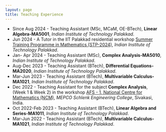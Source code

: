 ```yaml
---
layout: page
title: Teaching Experience
---
```





- Since Aug 2024 - Teaching Assistant (MSc, MCaM, OE-BTech), **Linear Algebra-MA5001**, _Indian Institute of Technology Palakkad_.
- Jun 2024 - A Tutor in the IIT Palakkad residential workshop [Summer Training Programme in Mathematics (STP-2024)](https://sites.google.com/iitpkd.ac.in/stpmathiitpkd/home), _Indian Institute of Technology Palakkad_.
- Jan- Apr 2024 - Teaching Assistant (MSc), **Complex Analysis-MA5010**, _Indian Institute of Technology Palakkad_. 
- Aug-Dec 2023 - Teaching Assistant (BTech), **Differential Equations-MA2020**, _Indian Institute of Technology Palakkad_. 
- Mar-Jun 2023 - Teaching Assistant (BTech), **Multivariable Calculus-MA1021**, _Indian Institute of Technology Palakkad_.
- Dec 2022 - Teaching Assistant for the subject **Complex Analysis**, (Week 1 & Week 2) in the workshop [AFS - 1, National Centre for Mathematics (NCM)](https://www.atmschools.org/school/2022/AFS-I/afs-mep-siva/speakers-and-syllabus), _MEPCO Schlenk Engineering College_, Sivakasi, India.
- Oct 2022-Feb 2023 - Teaching Assistant (BTech), **Linear Algebra and Series-MA1011**, _Indian Institute of Technology Palakkad_.
- Mar-Jun 2022 - Teaching Assistant (BTech), **Multivariable Calculus-MA1021**, _Indian Institute of Technology Palakkad_.

